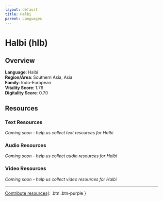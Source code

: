 ```yaml
---
layout: default
title: Halbi
parent: Languages
---
```


# Halbi (hlb)

## Overview

**Language**: Halbi  
**Region/Area**: Southern Asia, Asia  
**Family**: Indo-European  
**Vitality Score**: 1.76  
**Digitality Score**: 0.70  

## Resources

### Text Resources
*Coming soon - help us collect text resources for Halbi*

### Audio Resources
*Coming soon - help us collect audio resources for Halbi*

### Video Resources
*Coming soon - help us collect video resources for Halbi*

---

[Contribute resources](https://fairtrain.github.io/){: .btn .btn-purple }
